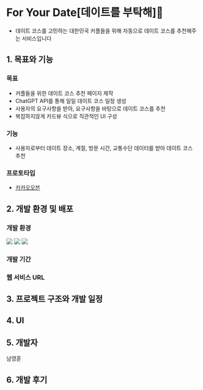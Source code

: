 # For Your Date[데이트를 부탁해]👫
- 데이트 코스를 고민하는 대한민국 커플들을 위해 자동으로 데이트 코스를 추천해주는 서비스입니다

## 1. 목표와 기능
### 목표
- 커플들을 위한 데이트 코스 추천 페이지 제작
- ChatGPT API를 통해 일일 데이트 코스 일정 생성
- 사용자의 요구사항을 받아, 요구사항을 바탕으로 데이트 코스를 추천
- 복잡하지않게 카드뷰 식으로 직관적인 UI 구성

### 기능
- 사용자로부터 데이트 장소, 계절, 방문 시간, 교통수단 데이터를 받아 데이트 코스 추천

### 프로토타입
- [카카오오븐](https://ovenapp.io/view/U23mWtW1jsSSKADVnLsFzei88m4K0wid/)

## 2. 개발 환경 및 배포
### 개발 환경
<a href="https://img.shields.io/badge/-HTML5-E34F26?logo=HTML5&logoColor=white" target="_blank"><img src="https://img.shields.io/badge/-HTML5-E34F26?logo=HTML5&logoColor=white"/></a>
<a href="https://img.shields.io/badge/css3-1572B6?logo=css3&logoColor=white" target="_blank"><img src="https://img.shields.io/badge/css3-1572B6?logo=css3&logoColor=white"/></a>
<a href="https://img.shields.io/badge/javascript-F7DF1E?logo=javascript&logoColor=white" target="_blank"><img src="https://img.shields.io/badge/javascript-F7DF1E?logo=javascript&logoColor=white"/></a>


### 개발 기간
### 웹 서비스 URL

## 3. 프로젝트 구조와 개발 일정

## 4. UI

## 5. 개발자
남영훈

## 6. 개발 후기
